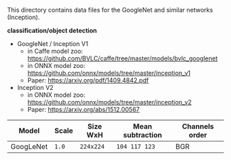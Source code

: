 This directory contains data files for the GoogleNet and similar networks (Inception).

**classification/object detection**

* GoogleNet / Inception V1
  * in Caffe model zoo: https://github.com/BVLC/caffe/tree/master/models/bvlc_googlenet
  * in ONNX model zoo: https://github.com/onnx/models/tree/master/inception_v1
  * Paper: https://arxiv.org/pdf/1409.4842.pdf
* Inception V2
  * in ONNX model zoo: https://github.com/onnx/models/tree/master/inception_v2
  * Paper: https://arxiv.org/abs/1512.00567


|    Model | Scale |   Size WxH|   Mean subtraction | Channels order |
|---------------|-------|-----------|--------------------|-------|
| GoogLeNet | `1.0` | `224x224` | `104 117 123` | BGR |
